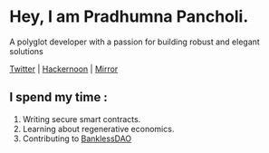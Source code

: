 
# Hey, I am Pradhumna Pancholi.

A polyglot developer with a passion for building robust and elegant solutions 

[Twitter](https://twitter.com/knowpradhumna) | [Hackernoon](https://hackernoon.com/u/pnpancholi) | [Mirror](https://mirror.xyz/0x916134E688a4a866ff57f4F53F16703F9b8AFa99)

## I spend my time :

1. Writing secure smart contracts.
2. Learning about regenerative economics.
3. Contributing to [BanklessDAO](https://github.com/BanklessDAO)
